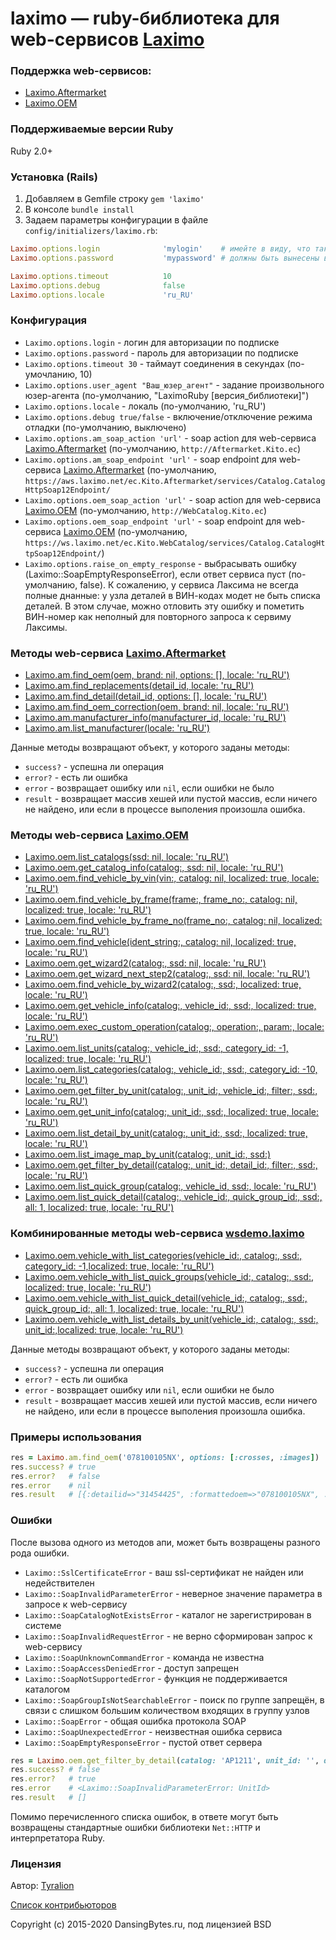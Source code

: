 # laximo — ruby-библиотека для web-сервисов [Laximo](http://laximo.net)

### Поддержка web-сервисов:
  * [Laximo.Aftermarket](http://laximo.net/index.php/%D0%A1%D0%BB%D1%83%D0%B6%D0%B5%D0%B1%D0%BD%D0%B0%D1%8F:%D0%9C%D0%BE%D0%B9_%D1%8F%D0%B7%D1%8B%D0%BA/:Laximo_Web-services:AM:Laximo.Aftermarket)
  * [Laximo.OЕМ](http://laximo.net/index.php/%D0%A1%D0%BB%D1%83%D0%B6%D0%B5%D0%B1%D0%BD%D0%B0%D1%8F:%D0%9C%D0%BE%D0%B9_%D1%8F%D0%B7%D1%8B%D0%BA/:Laximo_Web-services:OEM:Laximo.OEM)

### Поддерживаемые версии Ruby
Ruby 2.0+

### Установка (Rails)
1. Добавляем в Gemfile строку `gem 'laximo'`
2. В консоле `bundle install`
3. Задаем параметры конфигурации в файле `config/initializers/laximo.rb`:
```ruby
Laximo.options.login              'mylogin'    # имейте в виду, что такие параметры
Laximo.options.password           'mypassword' # должны быть вынесены в переменные окружения

Laximo.options.timeout            10
Laximo.options.debug              false
Laximo.options.locale             'ru_RU'
```

### Конфигурация
  * `Laximo.options.login` - логин для авторизации по подписке
  * `Laximo.options.password` - пароль для авторизации по подписке
  * `Laximo.options.timeout 30` - таймаут соединения в секундах (по-умочланию, 10)
  * `Laximo.options.user_agent "Ваш_юзер_агент"` - задание произвольного юзер-агента (по-умолчанию, "LaximoRuby [версия_библиотеки]")
  * `Laximo.options.locale` - локаль (по-умолчанию, 'ru_RU')
  * `Laximo.options.debug true/false` - включение/отключение режима отладки (по-умолчанию, выключено)
  * `Laximo.options.am_soap_action 'url'` - soap action для web-сервиса [Laximo.Aftermarket](http://laximo.net/index.php/Laximo_Web-services:AM:Laximo.Aftermarket) (по-умолчанию, `http://Aftermarket.Kito.ec`)
  * `Laximo.options.am_soap_endpoint 'url'` - soap endpoint для web-сервиса [Laximo.Aftermarket](http://laximo.net/index.php/Laximo_Web-services:AM:Laximo.Aftermarket) (по-умолчанию, `https://aws.laximo.net/ec.Kito.Aftermarket/services/Catalog.CatalogHttpSoap12Endpoint/`
  * `Laximo.options.oem_soap_action 'url'` - soap action для web-сервиса [Laximo.OEM](http://laximo.net/index.php/Laximo_Web-services:OEM:Laximo.OEM) (по-умолчанию, `http://WebCatalog.Kito.ec`)
  * `Laximo.options.oem_soap_endpoint 'url'` - soap endpoint для web-сервиса [Laximo.OEM](http://laximo.net/index.php/Laximo_Web-services:OEM:Laximo.OEM) (по-умолчанию, `https://ws.laximo.net/ec.Kito.WebCatalog/services/Catalog.CatalogHttpSoap12Endpoint/`)
  * `Laximo.options.raise_on_empty_response` - выбрасывать ошибку (Laximo::SoapEmptyResponseError), если ответ сервиса пуст (по-умолчанию, false). К сожалению, у сервиса Лаксима не всегда полные днанные: у узла деталей в ВИН-кодах модет не быть списка деталей. В этом случае, можно отловить эту ошибку и пометить ВИН-номер как неполный для повторного запроса к сервиму Лаксимы.

### Методы web-сервиса [Laximo.Aftermarket](https://laximo.ru/am/)
  * [Laximo.am.find_oem(oem, brand: nil, options: [], locale: 'ru_RU')](http://wiki.technologytrade.ru/index.php/Laximo_Web-services:AM:FindOEM)
  * [Laximo.am.find_replacements(detail_id, locale: 'ru_RU')](http://wiki.technologytrade.ru/index.php/Laximo_Web-services:AM:FindReplacements)
  * [Laximo.am.find_detail(detail_id, options: [], locale: 'ru_RU')](http://wiki.technologytrade.ru/index.php/Laximo_Web-services:AM:FindDetail)
  * [Laximo.am.find_oem_correction(oem, brand: nil, locale: 'ru_RU')](http://wiki.technologytrade.ru/index.php/Laximo_Web-services:AM:FindOEMCorrection)
  * [Laximo.am.manufacturer_info(manufacturer_id, locale: 'ru_RU')](http://wiki.technologytrade.ru/index.php/Laximo_Web-services:AM:ManufacturerInfo)
  * [Laximo.am.list_manufacturer(locale: 'ru_RU')](http://wiki.technologytrade.ru/index.php/Laximo_Web-services:AM/ListManufacturer)

Данные методы возвращают объект, у которого заданы методы:

  * `success?` - успешна ли операция
  * `error?` - есть ли ошибка
  * `error` - возвращает ошибку или `nil`, если ошибки не было
  * `result` - возвращает массив хешей или пустой массив, если ничего не найдено, или если в процессе выполения произошла ошибка.

### Методы web-сервиса [Laximo.OEM](https://laximo.ru/oem/)
  * [Laximo.oem.list_catalogs(ssd: nil, locale: 'ru_RU')](http://wiki.technologytrade.ru/index.php/Laximo_Web-services:OEM:ListCatalogs)
  * [Laximo.oem.get_catalog_info(catalog:, ssd: nil, locale: 'ru_RU')](http://wiki.technologytrade.ru/index.php/Laximo_Web-services:OEM:GetCatalogInfo)
  * [Laximo.oem.find_vehicle_by_vin(vin:, catalog: nil, localized: true, locale: 'ru_RU')](http://wiki.technologytrade.ru/index.php/Laximo_Web-services:OEM:FindVehicleByVIN)
  * [Laximo.oem.find_vehicle_by_frame(frame:, frame_no:, catalog: nil, localized: true, locale: 'ru_RU')](http://wiki.technologytrade.ru/index.php/Laximo_Web-services:OEM:FindVehicleByFrame)
  * [Laximo.oem.find_vehicle_by_frame_no(frame_no:, catalog: nil, localized: true, locale: 'ru_RU')](http://wiki.technologytrade.ru/index.php/Laximo_Web-services:OEM:FindVehicleByFrameNo)
  * [Laximo.oem.find_vehicle(ident_string:, catalog: nil, localized: true, locale: 'ru_RU')](http://wiki.technologytrade.ru/index.php/Laximo_Web-services:OEM:FindVehicle)
  * [Laximo.oem.get_wizard2(catalog:, ssd: nil, locale: 'ru_RU')](http://wiki.technologytrade.ru/index.php/Laximo_Web-services:OEM:GetWizard2)
  * [Laximo.oem.get_wizard_next_step2(catalog:, ssd: nil, locale: 'ru_RU')](http://wiki.technologytrade.ru/index.php/Laximo_Web-services:OEM:GetWizardNextStep2)
  * [Laximo.oem.find_vehicle_by_wizard2(catalog:, ssd:, localized: true, locale: 'ru_RU')](http://wiki.technologytrade.ru/index.php/Laximo_Web-services:OEM:FindVehicleByWizard2)
  * [Laximo.oem.get_vehicle_info(catalog:, vehicle_id:, ssd:, localized: true, locale: 'ru_RU')](http://wiki.technologytrade.ru/index.php/Laximo_Web-services:OEM:GetVehicleInfo)
  * [Laximo.oem.exec_custom_operation(catalog:, operation:, param:, locale: 'ru_RU')](http://wiki.technologytrade.ru/index.php/Laximo_Web-services:OEM:ExecCustomOperation)
  * [Laximo.oem.list_units(catalog:, vehicle_id:, ssd:, category_id: -1, localized: true, locale: 'ru_RU')](http://wiki.technologytrade.ru/index.php/Laximo_Web-services:OEM:ListUnits)
  * [Laximo.oem.list_categories(catalog:, vehicle_id:, ssd:, category_id: -10, locale: 'ru_RU')](http://wiki.technologytrade.ru/index.php/Laximo_Web-services:OEM:ListCategories)
  * [Laximo.oem.get_filter_by_unit(catalog:, unit_id:, vehicle_id:, filter:, ssd:, locale: 'ru_RU')](http://wiki.technologytrade.ru/index.php/Laximo_Web-services:OEM:GetFilterByUnit)
  * [Laximo.oem.get_unit_info(catalog:, unit_id:, ssd:, localized: true, locale: 'ru_RU')](http://wiki.technologytrade.ru/index.php/Laximo_Web-services:OEM:GetUnitInfo)
  * [Laximo.oem.list_detail_by_unit(catalog:, unit_id:, ssd:, localized: true, locale: 'ru_RU')](http://wiki.technologytrade.ru/index.php/Laximo_Web-services:OEM:ListDetailByUnit)
  * [Laximo.oem.list_image_map_by_unit(catalog:, unit_id:, ssd:)](http://wiki.technologytrade.ru/index.php/Laximo_Web-services:OEM:ListImageMapByUnit)
  * [Laximo.oem.get_filter_by_detail(catalog:, unit_id:, detail_id:, filter:, ssd:, locale: 'ru_RU')](http://wiki.technologytrade.ru/index.php/Laximo_Web-services:OEM:GetFilterByDetail)
  * [Laximo.oem.list_quick_group(catalog:, vehicle_id, ssd:, locale: 'ru_RU')](http://wiki.technologytrade.ru/index.php/Laximo_Web-services:OEM:ListQuickGroup)
  * [Laximo.oem.list_quick_detail(catalog:, vehicle_id:, quick_group_id:, ssd:, all: 1, localized: true, locale: 'ru_RU')](http://wiki.technologytrade.ru/index.php/Laximo_Web-services:OEM:ListQuickDetail)

### Комбинированные методы web-сервиса [wsdemo.laximo](https://wsdemo.laximo.ru/)
  * [Laximo.oem.vehicle_with_list_categories(vehicle_id:, catalog:, ssd:, category_id: -1,localized: true, locale: 'ru_RU')](https://wsdemo.laximo.ru/index.php?task=qgroups&oem=&useApplicability=1&c=CFIAT84&vid=5182&ssd=$*KwHZ7fzGvYurq5yGiNj16YGVtbKs2tne3czfwZ-1joOPqt69zN_IipmehZi1g4Dy5uaq2dze29rd34KIldrY296ViYKD3cnSq97d3pWOjJbt08a0h4KCn4Kt3YvCxJmDm4mruZOK3NvJhY-ygoSq3NuKipHc2pOFj6rckd_Tzp-Crd3ZlICZwfyR3trc2d7a3d6CjJCVnIiEgomBiu3Sz6va2t3Z0tjai8LZjoufrNna3dYAAAAAeCpr2w$)
  * [Laximo.oem.vehicle_with_list_quick_groups(vehicle_id:, catalog:, ssd:, localized: true, locale: 'ru_RU')](https://wsdemo.laximo.ru/index.php?task=vehicle&c=CFIAT84&vid=5182&ssd=$*KwGFsaCa4df398Da1ISptd3J6e7whoWCgZCDncPp0t_T9oLhkIOU1sXC2cTp39yuurr2hYCCh4aBg97UyYaEh4LJ1d7fgZWO94KBgsnS0Mqxj5ro297ew97xgdeemMXfx9X35c_WgIeV2dPu3tj2gIfW1s2Ahs_Z0_aAzYOPksPe8YGFyNzFnaDNgoaAhYKGgYLe0MzJwNTY3tXd1rGOk_eGhoGFjoSG156F0tfD8IWGgYoAAAAAbHr5DQ$)
  * [Laximo.oem.vehicle_with_list_quick_detail(vehicle_id:, catalog:, ssd:, quick_group_id:, all: 1, localized: true, locale: 'ru_RU')](https://wsdemo.laximo.ru/index.php?task=qgroups&c=CFIAT84&vid=5182&ssd=$*KwEbLz4Ef0lpaV5ESho3K0NXd3BuGBscHw4dA113TEFNaBx_Dh0KSFtcR1p3QUIwJCRoGx4cGRgfHUBKVxgaGRxXS0BBHwsQaRwfHFdMTlQvEQR2RUBAXUBvH0kABltBWUtpe1FIHhkLR01wQEZoHhlISFMeGFFHTWgeUx0RDF1Abx8bVkJbAz5THBgeGxwYHxxATlJXXkpGQEtDSC8QDWkYGB8bEBoYSQAbTEldbhsYHxQAAAAAnyRrTQ$&gid=2)
  * [Laximo.oem.vehicle_with_list_details_by_unit(vehicle_id:, catalog:, ssd:, unit_id:,localized: true, locale: 'ru_RU')](https://wsdemo.laximo.ru/index.php?task=unit&c=CFIAT84&vid=5182&uid=38255&gid=2&cid=10301&ssd=$*KwEBNSQeZVNzc0ReUAAtMVlNbWp0AgEGBRQHGUdtVltXcgZlFAcQUkFGXUBtW1gqPj5yAQQGAwIFB1pQTQIAAwZNUVleCQwdcwJLV1xeWkIYJEwDAEtQUktqWAw7FVxcQVxzAAxJDhYRRVd1Z01XW1ADCh1sXFp0AgYNAVtTSE1VR0RsUVpTKlVIAExcUHMDS1oFCgxbcgQGTV9DRCpVTQMDAAEDAgQHWlQGQVdDXUBbWlkPJEhNQVJGQ21WWA4kSU1BUkdsUVpTKlQGR1NXWFZxWlMPJEkDAQUFHAIFSR8KEUd7UXQACgcCXxoOUkBcVV1GUHdZGg5WWlxXX1dqWQUkSAQDBwwGBwxJEwEZQXIHBAMLAAAAAGAPcDM$&coi=2&fromTask=qdetails)

Данные методы возвращают объект, у которого заданы методы:

  * `success?` - успешна ли операция
  * `error?` - есть ли ошибка
  * `error` - возвращает ошибку или `nil`, если ошибки не было
  * `result` - возвращает массив хешей или пустой массив, если ничего не найдено, или если в процессе выполения произошла ошибка.

### Примеры использования
```ruby
res = Laximo.am.find_oem('078100105NX', options: [:crosses, :images])
res.success? # true
res.error?   # false
res.error    # nil
res.result   # [{:detailid=>"31454425", :formattedoem=>"078100105NX", :manufacturer=>"SEAT", ...]
```

### Ошибки
После вызова одного из методов апи, может быть возвращены разного рода ошибки.
  * `Laximo::SslCertificateError` - ваш ssl-сертификат не найден или недействителен
  * `Laximo::SoapInvalidParameterError` - неверное значение параметра в запросе к web-сервису
  * `Laximo::SoapCatalogNotExistsError` - каталог не зарегистрирован в системе
  * `Laximo::SoapInvalidRequestError` - не верно сформирован запрос к web-сервису
  * `Laximo::SoapUnknownCommandError` - команда не известна
  * `Laximo::SoapAccessDeniedError` - доступ запрещен
  * `Laximo::SoapNotSupportedError` - функция не поддерживается каталогом
  * `Laximo::SoapGroupIsNotSearchableError` - поиск по группе запрещён, в связи с слишком большим количеством входящих в группу узлов
  * `Laximo::SoapError` - общая ошибка протокола SOAP
  * `Laximo::SoapUnexpectedError` - неизвестная ошибка сервиса
  * `Laximo::SoapEmptyResponseError` - пустой ответ сервера

```ruby
res = Laximo.oem.get_filter_by_detail(catalog: 'AP1211', unit_id: '', detail_id: '', filter: '')
res.success? # false
res.error?   # true
res.error    # <Laximo::SoapInvalidParameterError: UnitId>
res.result   # []
```

Помимо перечисленного списка ошибок, в ответе могут быть возвращены стандартные ошибки библиотеки `Net::HTTP` и интерпретатора Ruby.

### Лицензия

Автор: [Tyralion](mailto:piliaiev@gmail.com)

[Список контрибьюторов](https://github.com/dancingbytes/laximo/graphs/contributors)

Copyright (c) 2015-2020 DansingBytes.ru, под лицензией BSD
